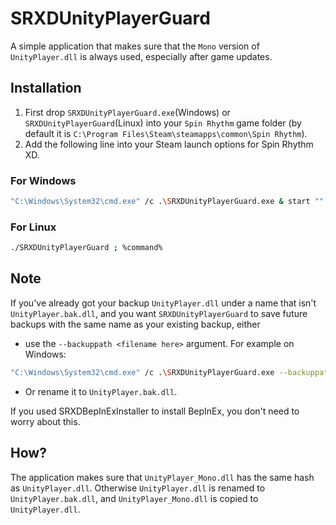 # SRXDUnityPlayerGuard
A simple application that makes sure that the `Mono` version of `UnityPlayer.dll` is always used, especially after game updates.

## Installation
1. First drop `SRXDUnityPlayerGuard.exe`(Windows) or `SRXDUnityPlayerGuard`(Linux) into your `Spin Rhythm` game folder (by default it is `C:\Program Files\Steam\steamapps\common\Spin Rhythm`).
2. Add the following line into your Steam launch options for Spin Rhythm XD.

### For Windows
```bash
"C:\Windows\System32\cmd.exe" /c .\SRXDUnityPlayerGuard.exe & start "" %command%
```
### For Linux
```bash
./SRXDUnityPlayerGuard ; %command%
```

## Note
If you've already got your backup `UnityPlayer.dll` under a name that isn't `UnityPlayer.bak.dll`, and you want `SRXDUnityPlayerGuard` to save future backups with the same name as your existing backup, either
- use the `--backuppath <filename here>` argument. For example on Windows: 
```bash
"C:\Windows\System32\cmd.exe" /c .\SRXDUnityPlayerGuard.exe --backuppath "BackupOfUnityPlayer.dll" & start "" %command%
```
- Or rename it to `UnityPlayer.bak.dll`.

If you used SRXDBepInExInstaller to install BepInEx, you don't need to worry about this.

## How?
The application makes sure that `UnityPlayer_Mono.dll` has the same hash as `UnityPlayer.dll`. 
Otherwise `UnityPlayer.dll` is renamed to `UnityPlayer.bak.dll`, and `UnityPlayer_Mono.dll` is copied to `UnityPlayer.dll`.
